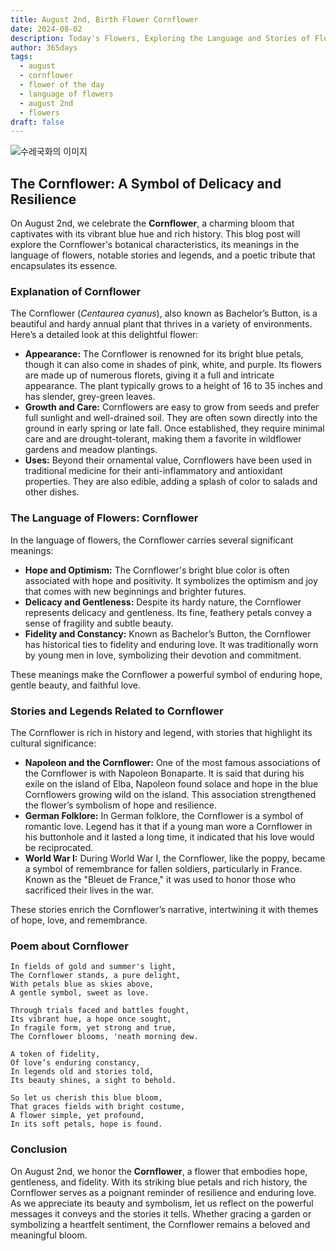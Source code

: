 ```yaml
---
title: August 2nd, Birth Flower Cornflower
date: 2024-08-02
description: Today's Flowers, Exploring the Language and Stories of Flowers Cornflower
author: 365days
tags:
  - august
  - cornflower
  - flower of the day
  - language of flowers
  - august 2nd
  - flowers
draft: false
---
```


![수레국화의 이미지](https://cdn.pixabay.com/photo/2018/05/17/17/25/cornflowers-3409140_1280.jpg#center)

## The Cornflower: A Symbol of Delicacy and Resilience

On August 2nd, we celebrate the **Cornflower**, a charming bloom that captivates with its vibrant blue hue and rich history. This blog post will explore the Cornflower's botanical characteristics, its meanings in the language of flowers, notable stories and legends, and a poetic tribute that encapsulates its essence.

### Explanation of Cornflower

The Cornflower (*Centaurea cyanus*), also known as Bachelor’s Button, is a beautiful and hardy annual plant that thrives in a variety of environments. Here’s a detailed look at this delightful flower:

- **Appearance:** The Cornflower is renowned for its bright blue petals, though it can also come in shades of pink, white, and purple. Its flowers are made up of numerous florets, giving it a full and intricate appearance. The plant typically grows to a height of 16 to 35 inches and has slender, grey-green leaves.
- **Growth and Care:** Cornflowers are easy to grow from seeds and prefer full sunlight and well-drained soil. They are often sown directly into the ground in early spring or late fall. Once established, they require minimal care and are drought-tolerant, making them a favorite in wildflower gardens and meadow plantings.
- **Uses:** Beyond their ornamental value, Cornflowers have been used in traditional medicine for their anti-inflammatory and antioxidant properties. They are also edible, adding a splash of color to salads and other dishes.

### The Language of Flowers: Cornflower

In the language of flowers, the Cornflower carries several significant meanings:

- **Hope and Optimism:** The Cornflower's bright blue color is often associated with hope and positivity. It symbolizes the optimism and joy that comes with new beginnings and brighter futures.
- **Delicacy and Gentleness:** Despite its hardy nature, the Cornflower represents delicacy and gentleness. Its fine, feathery petals convey a sense of fragility and subtle beauty.
- **Fidelity and Constancy:** Known as Bachelor’s Button, the Cornflower has historical ties to fidelity and enduring love. It was traditionally worn by young men in love, symbolizing their devotion and commitment.

These meanings make the Cornflower a powerful symbol of enduring hope, gentle beauty, and faithful love.

### Stories and Legends Related to Cornflower

The Cornflower is rich in history and legend, with stories that highlight its cultural significance:

- **Napoleon and the Cornflower:** One of the most famous associations of the Cornflower is with Napoleon Bonaparte. It is said that during his exile on the island of Elba, Napoleon found solace and hope in the blue Cornflowers growing wild on the island. This association strengthened the flower’s symbolism of hope and resilience.
- **German Folklore:** In German folklore, the Cornflower is a symbol of romantic love. Legend has it that if a young man wore a Cornflower in his buttonhole and it lasted a long time, it indicated that his love would be reciprocated.
- **World War I:** During World War I, the Cornflower, like the poppy, became a symbol of remembrance for fallen soldiers, particularly in France. Known as the "Bleuet de France," it was used to honor those who sacrificed their lives in the war.

These stories enrich the Cornflower’s narrative, intertwining it with themes of hope, love, and remembrance.

### Poem about Cornflower


	In fields of gold and summer's light,
	The Cornflower stands, a pure delight,
	With petals blue as skies above,
	A gentle symbol, sweet as love.
	
	Through trials faced and battles fought,
	Its vibrant hue, a hope once sought,
	In fragile form, yet strong and true,
	The Cornflower blooms, 'neath morning dew.
	
	A token of fidelity,
	Of love’s enduring constancy,
	In legends old and stories told,
	Its beauty shines, a sight to behold.
	
	So let us cherish this blue bloom,
	That graces fields with bright costume,
	A flower simple, yet profound,
	In its soft petals, hope is found.

### Conclusion

On August 2nd, we honor the **Cornflower**, a flower that embodies hope, gentleness, and fidelity. With its striking blue petals and rich history, the Cornflower serves as a poignant reminder of resilience and enduring love. As we appreciate its beauty and symbolism, let us reflect on the powerful messages it conveys and the stories it tells. Whether gracing a garden or symbolizing a heartfelt sentiment, the Cornflower remains a beloved and meaningful bloom.